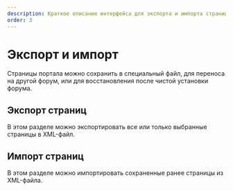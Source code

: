 ```yaml
---
description: Краткое описание интерфейса для экспорта и импорта страниц портала
order: 3
---
```


# Экспорт и импорт

Страницы портала можно сохранить в специальный файл, для переноса на другой форум, или для восстановления после чистой установки форума.

## Экспорт страниц

В этом разделе можно экспортировать все или только выбранные страницы в XML-файл.

## Импорт страниц

В этом разделе можно импортировать сохраненные ранее страницы из XML-файла.
